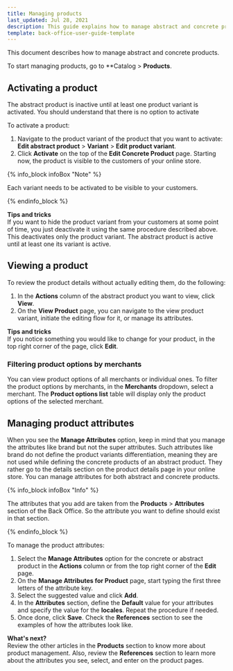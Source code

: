 ```yaml
---
title: Managing products
last_updated: Jul 28, 2021
description: This guide explains how to manage abstract and concrete products in Marketplace.
template: back-office-user-guide-template
---
```


This document describes how to manage abstract and concrete products.

To start managing products, go to **Catalog&nbsp;<span aria-label="and then">></span> **Products**.

## Activating a product

The abstract product is inactive until at least one product variant is activated. You should understand that there is no option to activate

To activate a product:
1. Navigate to the product variant of the product that you want to activate: **Edit abstract product** > **Variant** > **Edit product variant**.
2.  Click **Activate** on the top of the **Edit Concrete Product** page.
Starting now, the product is visible to the customers of your online store.

{% info_block infoBox "Note" %}

Each variant needs to be activated to be visible to your customers.

{% endinfo_block %}

**Tips and tricks**
<br>If you want to hide the product variant from your customers at some point of time, you just deactivate it using the same procedure described above. This deactivates only the product variant. The abstract product is active until at least one its variant is active.

## Viewing a product

To review the product details without actually editing them, do the following:
1. In the **Actions** column of the abstract product you want to view, click **View**.
2. On the **View Product** page, you can navigate to the view product variant, initiate the editing flow for it, or manage its attributes.

**Tips and tricks**
<br>If you notice something you would like to change for your product, in the top right corner of the page, click **Edit**.

### Filtering product options by merchants

You can view product options of all merchants or individual ones.
To filter the product options by merchants, in the **Merchants** dropdown, select a merchant. The **Product options list** table will display only the product options of the selected merchant.

## Managing product attributes

When you see the **Manage Attributes** option, keep in mind that you manage the attributes like brand but not the super attributes. Such attributes like brand do not define the product variants differentiation, meaning they are not used while defining the concrete products of an abstract product. They rather go to the details section on the product details page in your online store. You can manage attributes for both abstract and concrete products.

{% info_block infoBox "Info" %}

The attributes that you add are taken from the **Products** > **Attributes** section of the Back Office. So the attribute you want to define should exist in that section.

{% endinfo_block %}

To manage the product attributes:
1. Select the **Manage Attributes** option for the concrete or abstract product in the **Actions** column or from the top right corner of the **Edit** page.
2. On the **Manage Attributes for Product** page, start typing the first three letters of the attribute key.
3. Select the suggested value and click **Add**.
4. In the **Attributes** section, define the **Default** value for your attributes and specify the value for the **locales**.
Repeat the procedure if needed.
5. Once done, click **Save**.
Check the **References** section to see the examples of how the attributes look like.

**What's next?**
<br>Review the other articles in the **Products** section to know more about product management. Also, review the **References** section to learn more about the attributes you see, select, and enter on the product pages.
